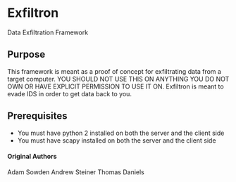 # Exfiltron
Data Exfiltration Framework 

## Purpose
This framework is meant as a proof of concept for exfiltrating data 
from a target computer. YOU SHOULD NOT USE THIS ON ANYTHING YOU DO 
NOT OWN OR HAVE EXPLICIT PERMISSION TO USE IT ON. Exfiltron is meant to 
evade IDS in order to get data back to you.

## Prerequisites
* You must have python 2 installed on both the server and the client side
* You must have scapy installed on both the server and the client side

#### Original Authors
Adam Sowden
Andrew Steiner
Thomas Daniels
